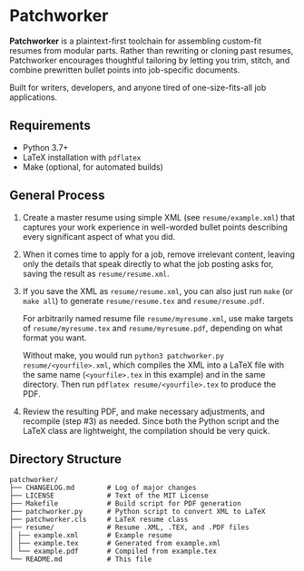 # Patchworker

**Patchworker** is a plaintext-first toolchain for assembling custom-fit resumes
from modular parts. Rather than rewriting or cloning past resumes, Patchworker
encourages thoughtful tailoring by letting you trim, stitch, and combine
prewritten bullet points into job-specific documents.

Built for writers, developers, and anyone tired of one-size-fits-all job applications.

## Requirements

- Python 3.7+
- LaTeX installation with `pdflatex`
- Make (optional, for automated builds)

## General Process

1. Create a master resume using simple XML (see `resume/example.xml`) that
   captures your work experience in well-worded bullet points describing every
   significant aspect of what you did.

2. When it comes time to apply for a job, remove irrelevant content, leaving
   only the details that speak directly to what the job posting asks for, saving
   the result as `resume/resume.xml`.

3. If you save the XML as `resume/resume.xml`, you can also just run `make` (or
   `make all`) to generate `resume/resume.tex` and `resume/resume.pdf`.

    For arbitrarily named resume file `resume/myresume.xml`, use make targets of
    `resume/myresume.tex` and `resume/myresume.pdf`, depending on what format
    you want.

    Without make, you would run `python3 patchworker.py resume/<yourfile>.xml`,
    which compiles the XML into a LaTeX file with the same name
    (`<yourfile>.tex` in this example) and in the same directory. Then run
    `pdflatex resume/<yourfile>.tex` to produce the PDF.

4. Review the resulting PDF, and make necessary adjustments, and recompile (step
   #3) as needed. Since both the Python script and the LaTeX class are
   lightweight, the compilation should be very quick.

## Directory Structure

```
patchworker/
├── CHANGELOG.md        # Log of major changes
├── LICENSE             # Text of the MIT License
├── Makefile            # Build script for PDF generation
├── patchworker.py      # Python script to convert XML to LaTeX
├── patchworker.cls     # LaTeX resume class
├── resume/             # Resume .XML, .TEX, and .PDF files
│ ├── example.xml       # Example resume
│ ├── example.tex       # Generated from example.xml
│ └── example.pdf       # Compiled from example.tex
└── README.md           # This file
```

